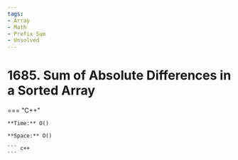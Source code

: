 ```yaml
---
tags:
- Array
- Math
- Prefix Sum
- Unsolved
---
```



# 1685. Sum of Absolute Differences in a Sorted Array

=== "C++"

    **Time:** O()

    **Space:** O()

    ``` c++
    ```